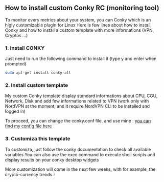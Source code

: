 
## How to install custom Conky RC (monitoring tool)

To monitor every metrics about your system, you can Conky which is an higly customizable plugin for Linux
Here is few lines about how to install Conky and how to install a custom template with more informations (VPN, Cryptos ...)

### 1. Install CONKY

Just need to run the following command to install it (type y and enter when prompted)

```bash
sudo apt-get install conky-all
```

### 2. Install custom template

My custom Conky template display standard informations about CPU, CGU, Network, Disk and add few informations related to VPN (work only with NordVPN
at the moment, and it require NordVPN CLI to be installed and logged in)

To proceed, you can change the conky.conf file, and use mine : [you can find my config file here](https://github.com/FlorianRuen/personal-notebook/blob/main/conky/conky.conf)


### 3. Customiza this template

To customiza, just follow the conky documentation to check all available variables
You can also use the exec command to execute shell scripts and display results on your conky desktop widgets

More customization will come in the next few weeks, with for example, the crypto-currency trends !
